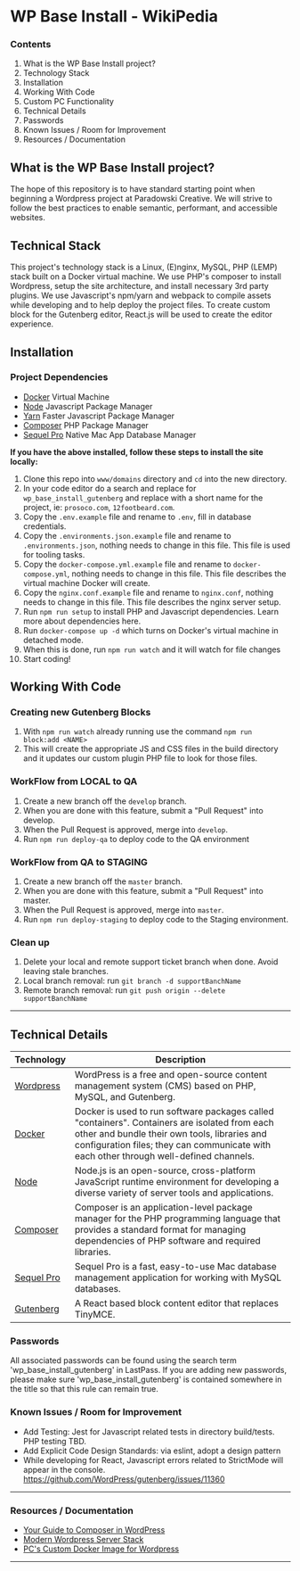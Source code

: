 # WP Base Install - WikiPedia

### Contents

1. What is the WP Base Install project?
2. Technology Stack
3. Installation
4. Working With Code
5. Custom PC Functionality
6. Technical Details
7. Passwords
8. Known Issues / Room for Improvement
9. Resources / Documentation

## What is the WP Base Install project?

The hope of this repository is to have standard starting point when beginning a Wordpress project at Paradowski Creative. We will strive to follow the best practices to enable semantic, performant, and accessible websites.

## Technical Stack

This project's technology stack is a Linux, (E)nginx, MySQL, PHP (LEMP) stack built on a Docker virtual machine. We use PHP's composer to install Wordpress, setup the site architecture, and install necessary 3rd party plugins. We use Javascript's npm/yarn and webpack to compile assets while developing and to help deploy the project files. To create custom block for the Gutenberg editor, React.js will be used to create the editor experience.

## Installation

### Project Dependencies

- [Docker](https://www.docker.com/) Virtual Machine
- [Node](https://nodejs.org/) Javascript Package Manager
- [Yarn](https://yarnpkg.com) Faster Javascript Package Manager
- [Composer](https://getcomposer.org/) PHP Package Manager
- [Sequel Pro](https://sequelpro.com/) Native Mac App Database Manager

**If you have the above installed, follow these steps to install the site locally:**

1. Clone this repo into `www/domains` directory and `cd` into the new directory.
1. In your code editor do a search and replace for `wp_base_install_gutenberg` and replace with a short name for the project, ie: `prosoco.com`, `12footbeard.com`.
1. Copy the `.env.example` file and rename to `.env`, fill in database credentials.
1. Copy the `.environments.json.example` file and rename to `.environments.json`, nothing needs to change in this file. This file is used for tooling tasks.
1. Copy the `docker-compose.yml.example` file and rename to `docker-compose.yml`, nothing needs to change in this file. This file describes the virtual machine Docker will create.
1. Copy the `nginx.conf.example` file and rename to `nginx.conf`, nothing needs to change in this file. This file describes the nginx server setup.
1. Run `npm run setup` to install PHP and Javascript dependencies. Learn more about dependencies here.
1. Run `docker-compose up -d` which turns on Docker's virtual machine in detached mode.
1. When this is done, run `npm run watch` and it will watch for file changes
1. Start coding!

## Working With Code

### Creating new Gutenberg Blocks

1. With `npm run watch` already running use the command `npm run block:add <NAME>`
1. This will create the appropriate JS and CSS files in the build directory and it updates our custom plugin PHP file to look for those files.

### WorkFlow from LOCAL to QA

1. Create a new branch off the `develop` branch.
1. When you are done with this feature, submit a "Pull Request" into develop.
1. When the Pull Request is approved, merge into `develop`.
1. Run `npm run deploy-qa` to deploy code to the QA environment

### WorkFlow from QA to STAGING

1. Create a new branch off the `master` branch.
1. When you are done with this feature, submit a "Pull Request" into master.
1. When the Pull Request is approved, merge into `master`.
1. Run `npm run deploy-staging` to deploy code to the Staging environment.

### Clean up

1. Delete your local and remote support ticket branch when done. Avoid leaving stale branches.
1. Local branch removal: run `git branch -d supportBanchName`
1. Remote branch removal: run `git push origin --delete supportBanchName`

---

## Technical Details

| Technology                                     | Description                                                                                                                                                                                                                             |
| ---------------------------------------------- | --------------------------------------------------------------------------------------------------------------------------------------------------------------------------------------------------------------------------------------- |
| [Wordpress](http://wordpress.org)              | WordPress is a free and open-source content management system (CMS) based on PHP, MySQL, and Gutenberg.                                                                                                                                 |
| [Docker](https://docker.com/)                  | Docker is used to run software packages called "containers". Containers are isolated from each other and bundle their own tools, libraries and configuration files; they can communicate with each other through well-defined channels. |
| [Node](https://nodejs.org/)                    | Node.js is an open-source, cross-platform JavaScript runtime environment for developing a diverse variety of server tools and applications.                                                                                             |
| [Composer](https://getcomposer.org)            | Composer is an application-level package manager for the PHP programming language that provides a standard format for managing dependencies of PHP software and required libraries.                                                     |
| [Sequel Pro](https://sequelpro.com/)           | Sequel Pro is a fast, easy-to-use Mac database management application for working with MySQL databases.                                                                                                                                 |
| [Gutenberg](https://wordpress.org/gutenberg//) | A React based block content editor that replaces TinyMCE.                                                                                                                                                                               |

### Passwords

All associated passwords can be found using the search term 'wp_base_install_gutenberg' in LastPass. If you are adding new passwords, please make sure 'wp_base_install_gutenberg' is contained somewhere in the title so that this rule can remain true.

### Known Issues / Room for Improvement

- Add Testing: Jest for Javascript related tests in directory build/tests. PHP testing TBD.
- Add Explicit Code Design Standards: via eslint, adopt a design pattern
- While developing for React, Javascript errors related to StrictMode will appear in the console. https://github.com/WordPress/gutenberg/issues/11360

---

### Resources / Documentation

- [Your Guide to Composer in WordPress](https://composer.rarst.net/)
- [Modern Wordpress Server Stack](https://www.smashingmagazine.com/2016/05/modern-wordpress-server-stack/)
- [PC's Custom Docker Image for Wordpress](https://github.com/ParadowskiCreativeSTL/php-fpm/blob/master/Dockerfile)

---

